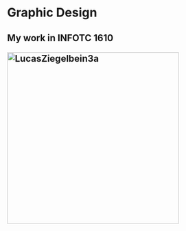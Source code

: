 <!DOCTYPE html>
<html>
<head>
</head>
<body>

<h1>Graphic Design</h1>
<h2>My work in INFOTC 1610

 <p><img src="https://user-images.githubusercontent.com/93022762/138541773-bca9cbb9-a37b-4cfa-973e-e8124ab05a8c.png" alt="LucasZiegelbein3a"
         width= "400" height "400"></p>

</body>
</html>
